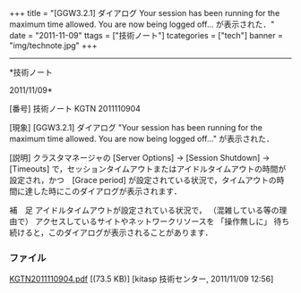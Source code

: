 ﻿+++
title = "[GGW3.2.1] ダイアログ Your session has been running for the maximum time allowed. You are now being logged off... が表示された．"
date = "2011-11-09"
ttags = ["技術ノート"]
tcategories = ["tech"]
banner = "img/technote.jpg"
+++

-----------------------------------------------------------------------------------------------------------------------------

*技術ノート

2011/11/09*


[番号]
技術ノート KGTN 2011110904

[現象]
[GGW3.2.1] ダイアログ "Your session has been running for the maximum
time allowed. You are now being logged off..." が表示された．

[説明]
クラスタマネージャの [Server Options] → [Session Shutdown] →
[Timeouts]
で，セッションタイムアウトまたはアイドルタイムアウトの時間が設定され，かつ　[Grace
period]
が設定されている状況で，タイムアウトの時間に達した時にこのダイアログが表示されます．

補　足
アイドルタイムアウトが設定されている状況で， （混雑している等の理由で）
アクセスしているサイトやネットワークリソースを 「操作無しに」
待ち続けると，このダイアログが表示されることがあります．


### ファイル





[KGTN2011110904.pdf](http://techreport.kitasp.net/attachments/download/697/KGTN2011110904.pdf)
 [(73.5 KB)] [kitasp 技術センター, 2011/11/09
12:56]
